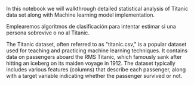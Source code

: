 In this notebook we will walkthrough detailed statistical analysis of Titanic data set along with Machine learning model implementation.

Emplearemos algoritmos de clasificación para intentar estimar si una persona sobrevive o no al Titanic.

The Titanic dataset, often referred to as "titanic.csv," is a popular dataset used for teaching and practicing machine learning techniques. It contains data on passengers aboard the RMS Titanic, which famously sank after hitting an iceberg on its maiden voyage in 1912. The dataset typically includes various features (columns) that describe each passenger, along with a target variable indicating whether the passenger survived or not.
